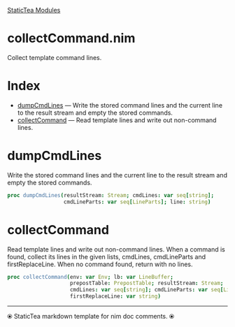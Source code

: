 [StaticTea Modules](./)

# collectCommand.nim

Collect template command lines.

# Index

* [dumpCmdLines](#user-content-a0) &mdash; Write the stored command lines and the current line to the result stream and empty the stored commands.
* [collectCommand](#user-content-a1) &mdash; Read template lines and write out non-command lines.

# <a id="a0"></a>dumpCmdLines

Write the stored command lines and the current line to the result stream and empty the stored commands.

```nim
proc dumpCmdLines(resultStream: Stream; cmdLines: var seq[string];
                  cmdLineParts: var seq[LineParts]; line: string)
```


# <a id="a1"></a>collectCommand

Read template lines and write out non-command lines. When a command is found, collect its lines in the given lists, cmdLines, cmdLineParts and firstReplaceLine. When no command found, return with no lines.

```nim
proc collectCommand(env: var Env; lb: var LineBuffer;
                    prepostTable: PrepostTable; resultStream: Stream;
                    cmdLines: var seq[string]; cmdLineParts: var seq[LineParts];
                    firstReplaceLine: var string)
```



---
⦿ StaticTea markdown template for nim doc comments. ⦿
